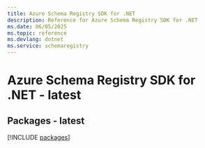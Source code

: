 ```yaml
---
title: Azure Schema Registry SDK for .NET
description: Reference for Azure Schema Registry SDK for .NET
ms.date: 06/05/2025
ms.topic: reference
ms.devlang: dotnet
ms.service: schemaregistry
---
```

# Azure Schema Registry SDK for .NET - latest
## Packages - latest
[!INCLUDE [packages](schema-registry-index.md)]